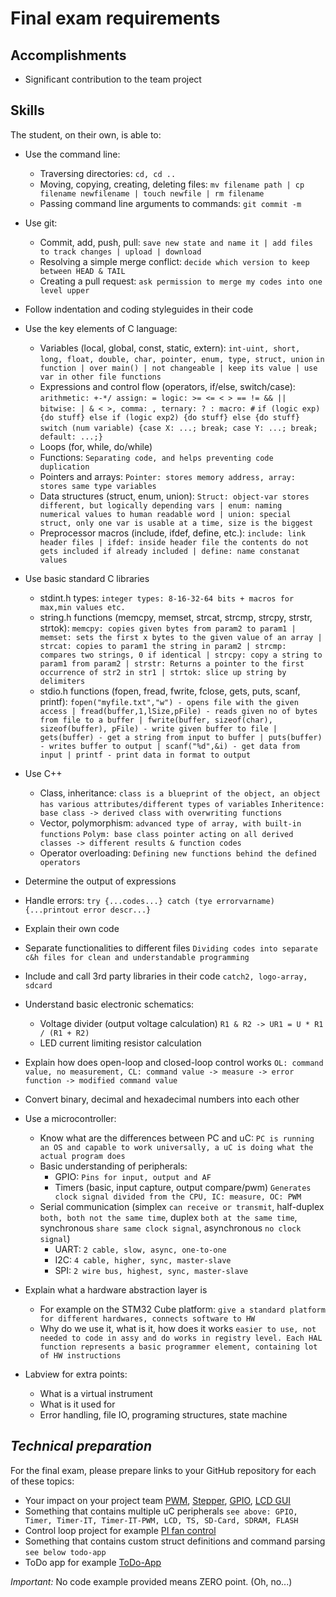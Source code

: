 # Final exam requirements

## Accomplishments

 -  Significant contribution to the team project

## Skills

The student, on their own, is able to:

 -  Use the command line:
     -  Traversing directories: `cd, cd ..`
     -  Moving, copying, creating, deleting files: `mv filename path | cp filename newfilename | touch newfile | rm filename`
     -  Passing command line arguments to commands: `git commit -m`
 -  Use git:
     -  Commit, add, push, pull: `save new state and name it | add files to track changes | upload | download`
     -  Resolving a simple merge conflict: `decide which version to keep between HEAD & TAIL`
     -  Creating a pull request: `ask permission to merge my codes into one level upper`
 -  Follow indentation and coding styleguides in their code


 -  Use the key elements of C language:
     -  Variables (local, global, const, static, extern): `int-uint, short, long, float, double, char, pointer, enum, type, struct, union` `in function | over main() | not changeable | keep its value | use var in other file functions`
     -  Expressions and control flow (operators, if/else, switch/case): `arithmetic: +-*/ assign: = logic: >= <= < > == != && || bitwise: | & < >, comma: , ternary: ? : macro: #`
     `if (logic exp) {do stuff} else if (logic exp2) {do stuff} else {do stuff}`
     `switch (num variable) {case X: ...; break; case Y: ...; break; default: ...;}`
     -  Loops (for, while, do/while)
     -  Functions: `Separating code, and helps preventing code duplication`
     -  Pointers and arrays: `Pointer: stores memory address, array: stores same type variables`
     -  Data structures (struct, enum, union): `Struct: object-var stores different, but logically depending vars | enum: naming numerical values to human readable word | union: special struct, only one var is usable at a time, size is the biggest`
     -  Preprocessor macros (include, ifdef, define, etc.): `include: link header files | ifdef: inside header file the contents do not gets included if already included | define: name constanat values`
 -  Use basic standard C libraries
     -  stdint.h types: `integer types: 8-16-32-64 bits + macros for max,min values etc.`
     -  string.h functions (memcpy, memset, strcat, strcmp, strcpy, strstr, strtok): `memcpy: copies given bytes from param2 to param1 | memset: sets the first x bytes to the given value of an array | strcat: copies to param1 the string in param2 | strcmp: compares two strings, 0 if identical | strcpy: copy a string to param1 from param2 | strstr: Returns a pointer to the first occurrence of str2 in str1 | strtok: slice up string by delimiters`
     -  stdio.h functions (fopen, fread, fwrite, fclose, gets, puts, scanf, printf): `fopen("myfile.txt","w") - opens file with the given access | fread(buffer,1,lSize,pFile) - reads given no of bytes from file to a buffer | fwrite(buffer, sizeof(char), sizeof(buffer), pFile) - write given buffer to file | gets(buffer) - get a string from input to buffer | puts(buffer) - writes buffer to output | scanf("%d",&i) - get data from input | printf - print data in format to output`     
 -  Use C++
     -  Class, inheritance: `class is a blueprint of the object, an object has various attributes/different types of variables` `Inheritence: base class -> derived class with overwriting functions`
     -  Vector, polymorphism: `advanced type of array, with built-in functions` `Polym: base class pointer acting on all derived classes -> different results & function codes`
     -  Operator overloading: `Defining new functions behind the defined operators`
 -  Determine the output of expressions
 -  Handle errors: `try {...codes...} catch (tye errorvarname) {...printout error descr...}`
 -  Explain their own code
 -  Separate functionalities to different files `Dividing codes into separate c&h files for clean and understandable programming`
 -  Include and call 3rd party libraries in their code `catch2, logo-array, sdcard`


 -  Understand basic electronic schematics:
     -  Voltage divider (output voltage calculation) `R1 & R2 -> UR1 = U * R1 / (R1 + R2)`
     -  LED current limiting resistor calculation
 -  Explain how does open-loop and closed-loop control works `OL: command value, no measurement, CL: command value -> measure -> error function -> modified command value`
 -  Convert binary, decimal and hexadecimal numbers into each other
 -  Use a microcontroller:
     -  Know what are the differences between PC and uC: `PC is running an OS and capable to work universally, a uC is doing what the actual program does`
     -  Basic understanding of peripherals:
        - GPIO: `Pins for input, output and AF`
        - Timers (basic, input capture, output compare/pwm) `Generates clock signal divided from the CPU, IC: measure, OC: PWM`
     -  Serial communication (simplex `can receive or transmit`, half-duplex `both, both not the same time`, duplex `both at the same time`, synchronous `share same clock signal`, asynchronous `no clock signal`)
        - UART: `2 cable, slow, async, one-to-one`
        - I2C: `4 cable, higher, sync, master-slave`
        - SPI: `2 wire bus, highest, sync, master-slave`
  -  Explain what a hardware abstraction layer is
     -  For example on the STM32 Cube platform: `give a standard platform for different hardwares, connects software to HW`
     -  Why do we use it, what is it, how does it works `easier to use, not needed to code in assy and do works in registry level. Each HAL function represents a basic programmer element, containing lot of HW instructions`


 - Labview for extra points:
      - What is a virtual instrument
      - What is it used for
      - Error handling, file IO, programing structures, state machine

## *Technical preparation*

For the final exam, please prepare links to your GitHub repository for each of these topics:

  - Your impact on your project team [PWM](https://github.com/greenfox-academy/Static-DrawingRobot/blob/Development-Zoli/DrawingRobot/src/PWM.c), [Stepper](https://github.com/greenfox-academy/Static-DrawingRobot/blob/Development-Zoli/DrawingRobot/src/STEPPER.c), [GPIO](https://github.com/greenfox-academy/Static-DrawingRobot/blob/Development-Zoli/DrawingRobot/src/GPIO.c), [LCD GUI](https://github.com/greenfox-academy/Static-DrawingRobot/blob/Development-Zoli/DrawingRobot/src/LCD_GUI.c)
  - Something that contains multiple uC peripherals `see above: GPIO, Timer, Timer-IT, Timer-IT-PWM, LCD, TS, SD-Card, SDRAM, FLASH`
   - Control loop project for example [PI fan control](https://github.com/greenfox-academy/Zoli-G/tree/master/week-09/day-4%265/PI_FAN_controller)
  - Something that contains custom struct definitions and command parsing `see below todo-app`
   - ToDo app for example [ToDo-App](https://github.com/greenfox-academy/Zoli-G/tree/master/week-04/day4%265%20-%20ToDoApp)

*Important:* No code example provided means ZERO point. (Oh, no...)
